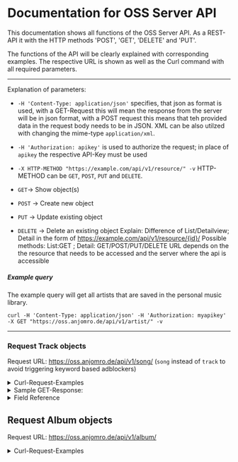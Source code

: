 # Documentation for OSS Server API 
 
This documentation shows all functions of the OSS Server API.
As a REST-API it with the HTTP methods 'POST', 'GET', 'DELETE' and 'PUT'.

The functions of the API will be clearly explained with corresponding examples.
The respective URL is shown as well as the Curl command 
with all required parameters.

--------------------------------------------------------------------------
Explanation of parameters:

- `-H 'Content-Type: application/json'` specifies, that json as format is used, with a GET-Request this will mean the response from the server will be in json format, with a POST request this means that teh provided data in the request body needs to be in JSON. XML can be also utilzed with changing the mime-type `application/xml`.
- `-H 'Authorization: apikey'` is used to authorize the request; in place of `apikey` the respective API-Key must be used

- `-X HTTP-METHOD "https://example.com/api/v1/resource/" -v` 
HTTP-METHOD can be `GET`, `POST`, `PUT` and `DELETE`.
- `GET`-> Show object(s)
- `POST` -> Create new object
- `PUT` -> Update existing object
- `DELETE` -> Delete an existing object
Explain: Difference of List/Detailview; Detail in the form of https://example.com/api/v1/resource/{id}/
Possible methods: List:GET ; Detail: GET/POST/PUT/DELETE
URL depends on the the resource that needs to be accessed and the server where the api is accessible 

##### Example query

The example query will get all artists that are saved in the personal music library.

	curl -H 'Content-Type: application/json' -H 'Authorization: myapikey'  -X GET "https://oss.anjomro.de/api/v1/artist/" -v
---------------------------------------------------------------------------
 
 
### Request Track objects 

Request URL:
https://oss.anjomro.de/api/v1/song/
	(`song` instead of `track` to avoid triggering keyword based adblockers)

 
<details>
	<summary>Curl-Request-Examples</summary>
GET-Request:
	
	curl -H 'Content-Type: application/json' -H 'Authorization: testapikey'  -X GET "https://oss.anjomro.de/api/v1/song/" -v

POST-Request:

 Curl -H 'Content-Type: application/json' -H 'Authorization: testapikey' -X POST -d '{"title":"test5","album":"/api/v1
/album/1/", "artists":[ "/api/v1/artist/2/"]}' "https://oss.anjomro.de/api/v1/track/" -v -H "accept: /"

PUT-Request:

		TODO: curl-example-put-request

DELETE-Request:

		TODO: curl-example-delete-request
</details>
<details>
	<summary>Sample GET-Response:</summary>

	{
		"meta": {
				"limit": 200,
				"next": null,
				"offset": 0,
				"previous": null,
				"total_count": 1
		},
		"objects": [
				{
						"album": "/api/v1/album/1/",
						"artists": [
								"/api/v1/artist/1/"
						],
						"audio": "repertoire/song_file/1/",
						"id": 1,
						"mbid": "dec720fb-2cdb-4ab6-9217-9aea4ee48566",
						"resource_uri": "/api/v1/song/1/",
						"tags": [
								"/api/v1/tag/1/"
						],
						"title": "Kyrie"
				}
		]
	}
</details>
<details>
	<summary>Field Reference</summary>

|  identifier  |              Explanation              | required when creating a new object |
|:------------:|:-------------------------------------:|:-----------------------------------:|
|      id      |                  ...                  |     no, generated automatically     |
|     title    |             name of track             |                 yes                 |
|     album    | Link to the album the song appears in |                 yes                 |
|    artists   |                                       |                                     |
|     mbid     |             Musicbrainz ID            |                  no                 |
|     audio    |                                       |                                     |
|     tags     |                                       |                                     |
| resource_uri |                                       |                                     |

</details>


## Request Album objects 

Request URL:
https://oss.anjomro.de/api/v1/album/

 
<details>
	<summary>Curl-Request-Examples</summary>
GET-Request:
	
	curl -H 'Content-Type: application/json' -H 'Authorization: testapikey'  -X GET "https://oss.anjomro.de/api/v1/album/" -v

POST-Request:

 Curl -H 'Content-Type: application/json' -H 'Authorization: testapikey' -X POST -d '{"name":"covertest","cover_url":"
https://de.wikipedia.org/wiki/Bild_am_Sonntag#/media/Datei:Logo_Bild_am_Sonntag_(Bams).svg", "artists":[ "/api/v1/artis
t/2/"]}' "https://oss.anjomro.de/api/v1/album/" -v -H "accept: /"

PUT-Request:

		TODO: curl-example-put-request

DELETE-Request:

		TODO: curl-example-delete-request
</details>

